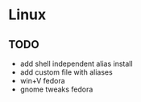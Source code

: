 # Linux
## TODO
- add shell independent alias install
- add custom file with aliases
- win+V fedora
- gnome tweaks fedora
